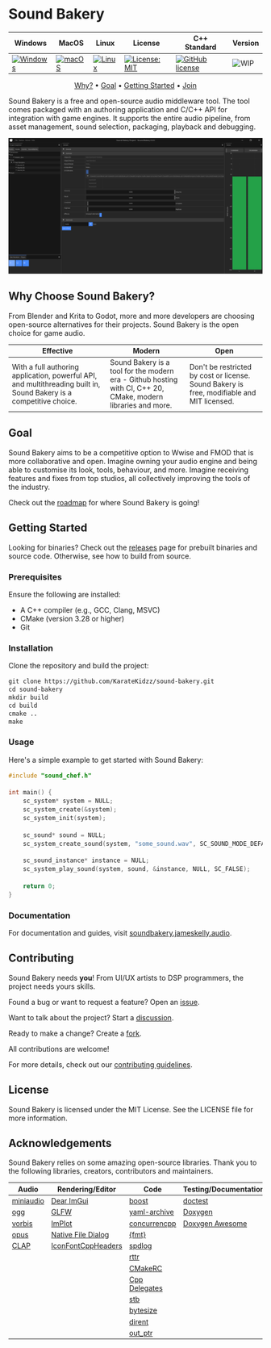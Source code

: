 <h1>Sound Bakery</h1>

| Windows | MacOS | Linux | License | C++<br>Standard | Version |
| ------- | ----- | ----- | ------- | --------------- | ------- |
| [![Windows](https://github.com/KarateKidzz/sound-bakery/actions/workflows/windows.yaml/badge.svg?branch=dev)](https://github.com/KarateKidzz/sound-bakery/actions/workflows/windows.yaml) | [![macOS](https://github.com/KarateKidzz/sound-bakery/actions/workflows/macos.yaml/badge.svg?branch=dev)](https://github.com/KarateKidzz/sound-bakery/actions/workflows/macos.yaml) |[![Linux](https://github.com/KarateKidzz/sound-bakery/actions/workflows/linux.yaml/badge.svg?branch=dev)](https://github.com/KarateKidzz/sound-bakery/actions/workflows/linux.yaml)  | [![License: MIT](https://img.shields.io/badge/License-MIT-blue.svg)](https://opensource.org/licenses/MIT) | [![GitHub license](https://img.shields.io/badge/C%2B%2B-20-blue)](https://en.cppreference.com/w/cpp/compiler_support#cpp20) | ![WIP](https://img.shields.io/badge/Status-WIP-yellow) |

<div align="center">
    <a href="#why-choose-sound-bakery">Why?</a> • <a href="#goal">Goal</a> • <a href="#getting-started">Getting Started</a> • <a href="#contributing">Join</a>
</div>
<p></p>

Sound Bakery is a free and open-source audio middleware tool. The tool comes packaged with an authoring application and C/C++ API for integration with game engines. It supports the entire audio pipeline, from asset management, sound selection, packaging, playback and debugging.

![](docs/img/sound-bakery-wip-02.png)

## Why Choose Sound Bakery?

From Blender and Krita to Godot, more and more developers are choosing open-source alternatives for their projects. Sound Bakery is the open choice for game audio. 

| Effective | Modern | Open |
| --- | --- | --- |
| With a full authoring application, powerful API, and multithreading built in, Sound Bakery is a competitive choice. | Sound Bakery is a tool for the modern era - Github hosting with CI, C++ 20, CMake, modern libraries and more. | Don't be restricted by cost or license. Sound Bakery is free, modifiable and MIT licensed. |

## Goal

Sound Bakery aims to be a competitive option to Wwise and FMOD that is more collaborative and open. Imagine owning your audio engine and being able to customise its look, tools, behaviour, and more. Imagine receiving features and fixes from top studios, all collectively improving the tools of the industry.

Check out the [roadmap](docs/Roadmap.md) for where Sound Bakery is going!

## Getting Started

Looking for binaries? Check out the [releases](https://github.com/KarateKidzz/sound-bakery/releases) page for prebuilt binaries and source code. Otherwise, see how to build from source.

### Prerequisites
Ensure the following are installed:

- A C++ compiler (e.g., GCC, Clang, MSVC)
- CMake (version 3.28 or higher)
- Git

### Installation
Clone the repository and build the project:

```
git clone https://github.com/KarateKidzz/sound-bakery.git
cd sound-bakery
mkdir build
cd build
cmake ..
make
```

### Usage
Here's a simple example to get started with Sound Bakery:

```cpp
#include "sound_chef.h"

int main() {
    sc_system* system = NULL;
    sc_system_create(&system);
    sc_system_init(system);
 
    sc_sound* sound = NULL;
    sc_system_create_sound(system, "some_sound.wav", SC_SOUND_MODE_DEFAULT, &sound);
 
    sc_sound_instance* instance = NULL;
    sc_system_play_sound(system, sound, &instance, NULL, SC_FALSE);

    return 0;
}
```

### Documentation

For documentation and guides, visit [soundbakery.jameskelly.audio](https://soundbakery.jameskelly.audio).

## Contributing
Sound Bakery needs **you**! From UI/UX artists to DSP programmers, the project needs yours skills.

Found a bug or want to request a feature? Open an [issue](https://github.com/KarateKidzz/sound-bakery/issues).

Want to talk about the project? Start a [discussion](https://github.com/KarateKidzz/sound-bakery/discussions).

Ready to make a change? Create a [fork](https://github.com/KarateKidzz/sound-bakery/fork).

All contributions are welcome!

For more details, check out our [contributing guidelines](CONTRIBUTING.md).

## License
Sound Bakery is licensed under the MIT License. See the LICENSE file for more information.

## Acknowledgements
Sound Bakery relies on some amazing open-source libraries. Thank you to the following libraries, creators, contributors and maintainers.

| Audio | Rendering/Editor | Code | Testing/Documentation |
| ----- | ---------------- | ---- | --------------------- |
| [miniaudio](https://github.com/mackron/miniaudio.git) | [Dear ImGui](https://github.com/ocornut/imgui.git) | [boost](https://www.boost.org) | [doctest](https://github.com/doctest/doctest.git) |
| [ogg](https://github.com/xiph/ogg.git) | [GLFW](https://www.glfw.org) | [yaml-archive](https://github.com/james-e-kelly/yaml-archive.git) | [Doxygen](https://www.doxygen.nl) |
| [vorbis](https://github.com/xiph/vorbis.git) | [ImPlot](https://github.com/epezent/implot.git) | [concurrencpp](https://github.com/james-e-kelly/concurrencpp.git) | [Doxygen Awesome](https://github.com/jothepro/doxygen-awesome-css.git) |
| [opus](https://github.com/xiph/opus.git) | [Native File Dialog](https://github.com/mlabbe/nativefiledialog.git) | [{fmt}](https://github.com/fmtlib/fmt.git) | |
| [CLAP](https://github.com/free-audio/clap.git) | [IconFontCppHeaders](https://github.com/juliettef/IconFontCppHeaders.git) | [spdlog](https://github.com/gabime/spdlog.git) | |
| | | [rttr](https://github.com/KarateKidzz/rttr.git) | |
| | | [CMakeRC](https://github.com/vector-of-bool/cmrc.git) | |
| | | [Cpp Delegates](https://github.com/KarateKidzz/CppDelegates.git) | |
| | | [stb](https://github.com/nothings/stb.git) | |
| | | [bytesize](https://github.com/eudoxos/bytesize.git) | |
| | | [dirent](https://github.com/tronkko/dirent.git) | |
| | | [out_ptr](https://github.com/soasis/out_ptr.git) | |